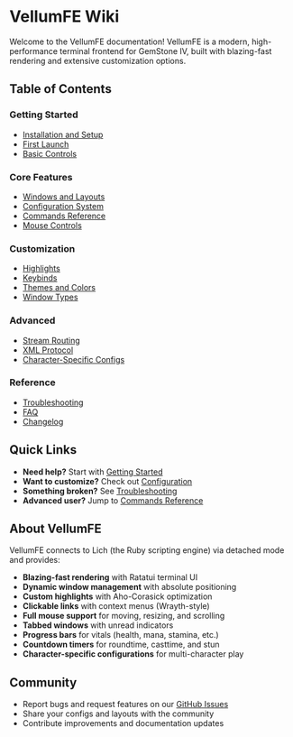 # VellumFE Wiki

Welcome to the VellumFE documentation! VellumFE is a modern, high-performance terminal frontend for GemStone IV, built with blazing-fast rendering and extensive customization options.

## Table of Contents

### Getting Started
- [Installation and Setup](Getting-Started.md)
- [First Launch](Getting-Started.md#first-launch)
- [Basic Controls](Getting-Started.md#basic-controls)

### Core Features
- [Windows and Layouts](Windows-and-Layouts.md)
- [Configuration System](Configuration.md)
- [Commands Reference](Commands.md)
- [Mouse Controls](Mouse-Controls.md)

### Customization
- [Highlights](Highlights.md)
- [Keybinds](Keybinds.md)
- [Themes and Colors](Themes-and-Colors.md)
- [Window Types](Window-Types.md)

### Advanced
- [Stream Routing](Advanced-Streams.md)
- [XML Protocol](Advanced-XML.md)
- [Character-Specific Configs](Advanced-Characters.md)

### Reference
- [Troubleshooting](Troubleshooting.md)
- [FAQ](FAQ.md)
- [Changelog](Changelog.md)

## Quick Links

- **Need help?** Start with [Getting Started](Getting-Started.md)
- **Want to customize?** Check out [Configuration](Configuration.md)
- **Something broken?** See [Troubleshooting](Troubleshooting.md)
- **Advanced user?** Jump to [Commands Reference](Commands.md)

## About VellumFE

VellumFE connects to Lich (the Ruby scripting engine) via detached mode and provides:

- **Blazing-fast rendering** with Ratatui terminal UI
- **Dynamic window management** with absolute positioning
- **Custom highlights** with Aho-Corasick optimization
- **Clickable links** with context menus (Wrayth-style)
- **Full mouse support** for moving, resizing, and scrolling
- **Tabbed windows** with unread indicators
- **Progress bars** for vitals (health, mana, stamina, etc.)
- **Countdown timers** for roundtime, casttime, and stun
- **Character-specific configurations** for multi-character play

## Community

- Report bugs and request features on our [GitHub Issues](https://github.com/your-repo/vellumfe/issues)
- Share your configs and layouts with the community
- Contribute improvements and documentation updates
